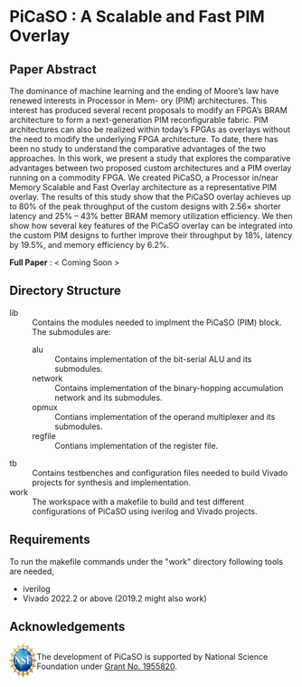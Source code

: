 # PiCaSO : A Scalable and Fast PIM Overlay

## Paper Abstract 

The dominance of machine learning and the ending
of Moore’s law have renewed interests in Processor in Mem-
ory (PIM) architectures. This interest has produced several
recent proposals to modify an FPGA’s BRAM architecture
to form a next-generation PIM reconfigurable fabric.
PIM architectures can also be realized within today’s FPGAs
as overlays without the need to modify the underlying FPGA
architecture. To date, there has been no study to understand the
comparative advantages of the two approaches. In this work,
we present a study that explores the comparative advantages
between two proposed custom architectures and a PIM overlay
running on a commodity FPGA. We created PiCaSO, a Processor
in/near Memory Scalable and Fast Overlay architecture as a
representative PIM overlay. The results of this study show that
the PiCaSO overlay achieves up to 80% of the peak throughput
of the custom designs with 2.56× shorter latency and 25% – 43%
better BRAM memory utilization efficiency. We then show how
several key features of the PiCaSO overlay can be integrated into
the custom PIM designs to further improve their throughput by
18%, latency by 19.5%, and memory efficiency by 6.2%.

**Full Paper** : < Coming Soon >

## Directory Structure

<dl>
    <dt>lib</dt>
    <dd>Contains the modules needed to implment the PiCaSO (PIM) block. The submodules are: 
        <dl>
            <dt>alu</dt>
                <dd>Contains implementation of the bit-serial ALU and its submodules. </dd>
            <dt>network</dt>
                <dd>Contains implementation of the binary-hopping accumulation network and its submodules.</dd>
            <dt>opmux</dt>
                <dd>Contians implementation of the operand multiplexer and its submodules.</dd>
            <dt>regfile</dt>
                <dd>Contians implementation of the register file.</dd>
        <dl>
    </dd>
    <dt>tb</dt>
    <dd>Contains testbenches and configuration files needed to build Vivado projects for synthesis and implementation.</dd>
    <dt>work</dt>
    <dd>The workspace with a makefile to build and test different configurations of PiCaSO using iverilog and Vivado projects.</dd>
</dl>


## Requirements

To run the makefile commands under the "work" directory following tools are needed,

- iverilog
- Vivado 2022.2 or above (2019.2 might also work)


## Acknowledgements

<span style="display: inline-flex; align-items: center;">
  <a href="https://www.nsf.gov/awardsearch/showAward?AWD_ID=1955820&HistoricalAwards" target="_blank" style="text-decoration: none;">
    <img src="/asset/NSF_logo.png" alt="NSF Logo" style="width: 60px; height: 60px; margin-right: 10px;">
  </a>
  <span style="display: inline-block; vertical-align: middle;">
    The development of PiCaSO is supported by National Science Foundation under 
    <a href="https://www.nsf.gov/awardsearch/showAward?AWD_ID=1955820&HistoricalAwards" target="_blank">Grant No. 1955820</a>.
  </span>
</span>